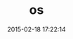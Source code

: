 ---
layout: post
title:  "os"
repo:   "rdp/os"
date:   2015-02-18 17:22:14
gemurl: http://github.com/rdp/os
---